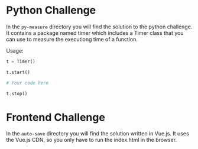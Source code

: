 # Python Challenge

In the `py-measure` directory you will find the solution to the python challenge. It contains a package named timer which includes a Timer class that you can use to measure the executiong time of a function.

Usage:

```python
t = Timer()

t.start()

# Your code here

t.stop()
```

# Frontend Challenge

In the `auto-save` directory you will find the solution written in Vue.js. It uses the Vue.js CDN, so you only have to run the index.html in the browser.
